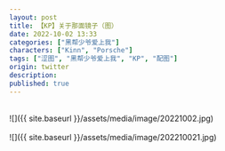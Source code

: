 ```yaml
---
layout: post
title: 【KP】关于那面镜子（图）
date: 2022-10-02 13:33
categories: ["黑帮少爷爱上我"]
characters: ["Kinn", "Porsche"]
tags: ["涩图", "黑帮少爷爱上我", "KP", "配图"]
origin: twitter
description: 
published: true
---
```


<br>
![]({{ site.baseurl }}/assets/media/image/20221002.jpg)
<br><br>
![]({{ site.baseurl }}/assets/media/image/202210021.jpg)
<br><br>
